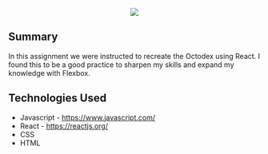 <p align="center">
<img src="https://user-images.githubusercontent.com/44332994/50056309-56e9e700-0128-11e9-922e-478825405b04.gif"/>
</p>

## Summary

In this assignment we were instructed to recreate the Octodex using React. I found this to be a good practice to sharpen my skills and expand my knowledge with Flexbox.

## Technologies Used

- Javascript - https://www.javascript.com/
- React - https://reactjs.org/
- CSS
- HTML

